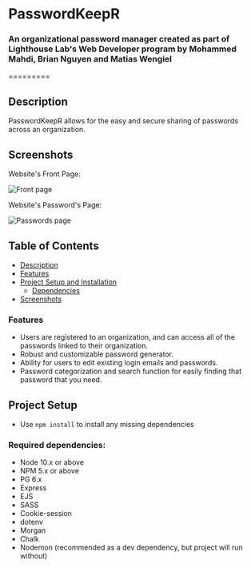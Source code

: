 # PasswordKeepR

### An organizational password manager created as part of Lighthouse Lab's Web Developer program by Mohammed Mahdi, Brian Nguyen and Matias Wengiel
=========

## Description

PasswordKeepR allows for the easy and secure sharing of passwords across an organization. 

## Screenshots 

Website's Front Page:

![Front page](./project_organization/PWKeepR%20front%20page.png)

Website's Password's Page:

![Passwords page](./project_organization/PWKeepR%20main%20page.png)

## Table of Contents
- [Description](#description)
- [Features](#features)
- [Project Setup and Installation](#project-setup)
    * [Dependencies](#required-dependencies)
- [Screenshots](#screenshots)

### Features
* Users are registered to an organization, and can access all of the passwords linked to their organization. 
* Robust and customizable password generator.
* Ability for users to edit existing login emails and passwords.
* Password categorization and search function for easily finding that password that you need. 

## Project Setup

* Use ``` npm install ``` to install any missing dependencies

### Required dependencies:
- Node 10.x or above
- NPM 5.x or above
- PG 6.x
- Express
- EJS
- SASS
- Cookie-session
- dotenv
- Morgan
- Chalk
- Nodemon (recommended as a dev dependency, but project will run without)
